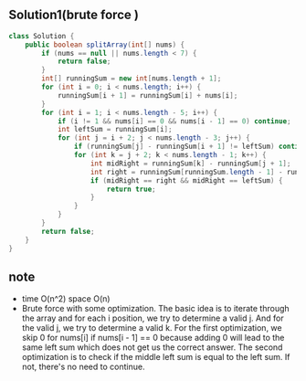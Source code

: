 ## Solution1(brute force )
``` java
class Solution {
    public boolean splitArray(int[] nums) {
        if (nums == null || nums.length < 7) {
            return false;
        }
        int[] runningSum = new int[nums.length + 1];
        for (int i = 0; i < nums.length; i++) {
            runningSum[i + 1] = runningSum[i] + nums[i];
        }
        for (int i = 1; i < nums.length - 5; i++) {
            if (i != 1 && nums[i] == 0 && nums[i - 1] == 0) continue;
            int leftSum = runningSum[i];
            for (int j = i + 2; j < nums.length - 3; j++) {
                if (runningSum[j] - runningSum[i + 1] != leftSum) continue;
                for (int k = j + 2; k < nums.length - 1; k++) {
                    int midRight = runningSum[k] - runningSum[j + 1];
                    int right = runningSum[runningSum.length - 1] - runningSum[k + 1];
                    if (midRight == right && midRight == leftSum) {
                        return true;
                    }
                }
            }
        }
        return false;
    }
}
```

## note
* time O(n^2) space O(n)
* Brute force with some optimization. The basic idea is to iterate through the array and for each i position, we try to 
determine a valid j. And for the valid j, we try to determine a valid k. For the first optimization, we skip 0 for nums[i] 
if nums[i - 1] == 0 because adding 0 will lead to the same left sum which does not get us the correct answer. The second 
optimization is to check if the middle left sum is equal to the left sum. If not, there's no need to continue.
